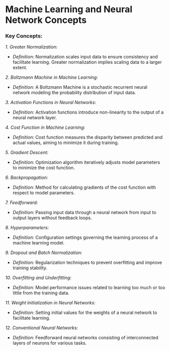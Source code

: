# Machine Learning and Neural Network Concepts

### Key Concepts:

*1. Greater Normalization:*  
   - *Definition:* Normalization scales input data to ensure consistency and facilitate learning. Greater normalization implies scaling data to a larger extent.
   
*2. Boltzmann Machine in Machine Learning:*  
   - *Definition:* A Boltzmann Machine is a stochastic recurrent neural network modeling the probability distribution of input data.
   
*3. Activation Functions in Neural Networks:*  
   - *Definition:* Activation functions introduce non-linearity to the output of a neural network layer.
   
*4. Cost Function in Machine Learning:*  
   - *Definition:* Cost function measures the disparity between predicted and actual values, aiming to minimize it during training.
   
*5. Gradient Descent:*  
   - *Definition:* Optimization algorithm iteratively adjusts model parameters to minimize the cost function.
   
*6. Backpropagation:*  
   - *Definition:* Method for calculating gradients of the cost function with respect to model parameters.
   
*7. Feedforward:*  
   - *Definition:* Passing input data through a neural network from input to output layers without feedback loops.
   
*8. Hyperparameters:*  
   - *Definition:* Configuration settings governing the learning process of a machine learning model.
   
*9. Dropout and Batch Normalization:*  
   - *Definition:* Regularization techniques to prevent overfitting and improve training stability.
   
*10. Overfitting and Underfitting:*  
   - *Definition:* Model performance issues related to learning too much or too little from the training data.
   
*11. Weight Initialization in Neural Networks:*  
   - *Definition:* Setting initial values for the weights of a neural network to facilitate learning.
   
*12. Conventional Neural Networks:*  
   - *Definition:* Feedforward neural networks consisting of interconnected layers of neurons for various tasks.
